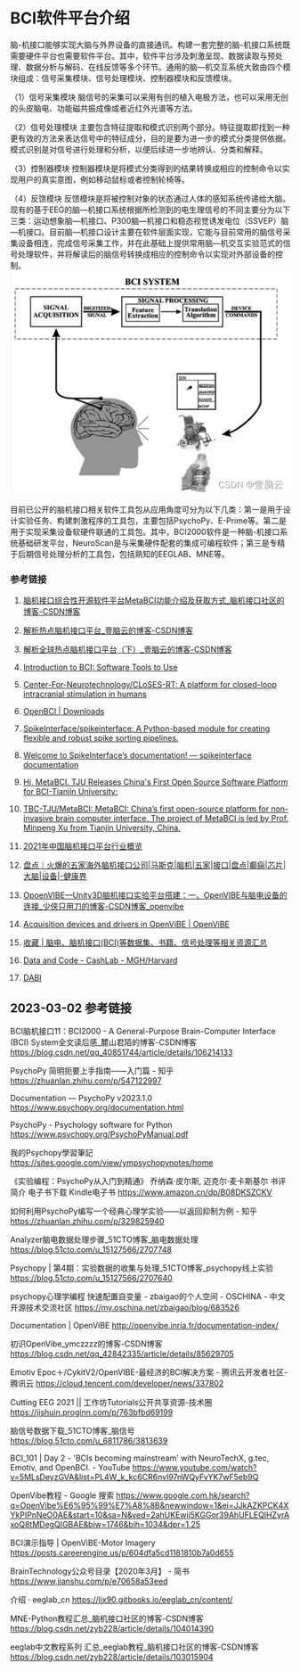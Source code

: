 # BCI软件平台介绍
脑-机接口能够实现大脑与外界设备的直接通讯。构建一套完整的脑-机接口系统既需要硬件平台也需要软件平台。其中，软件平台涉及刺激呈现、数据读取与预处理、数据分析与解码、在线反馈等多个环节。通用的脑—机交互系统大致由四个模块组成：信号采集模块、信号处理模块、控制器模块和反馈模块。

（1）信号采集模块
脑信号的采集可以采用有创的植入电极方法，也可以采用无创的头皮脑电、功能磁共振成像或者近红外光谱等方法。

（2）信号处理模块
主要包含特征提取和模式识别两个部分。特征提取即找到一种更有效的方法来表达信号中的特征成分，目的是要为进一步的模式分类提供依据。模式识别是对信号进行处理和分析，以便后续进一步地辨认、分类和解释。

（3）控制器模块
控制器模块是将模式分类得到的结果转换成相应的控制命令以实现用户的真实意图，例如移动鼠标或者控制轮椅等。

（4）反馈模块
反馈模块是将被控制对象的状态通过人体的感知系统传递给大脑。现有的基于EEG的脑—机接口系统根据所检测到的电生理信号的不同主要分为以下三类：运动想象脑—机接口、P300脑—机接口和稳态视觉诱发电位（SSVEP）脑—机接口。目前脑—机接口设计主要在软件层面实现，它能与目前常用的脑信号采集设备相连，完成信号采集工作，并在此基础上提供常用脑—机交互实验范式的信号处理软件，并将解读后的脑信号转换成相应的控制命令以实现对外部设备的控制。
![](image/2023-02-28-20-50-53.png)


目前已公开的脑机接口相关软件工具包从应用角度可分为以下几类：第一是用于设计实验任务、构建刺激程序的工具包，主要包括PsychoPy、E-Prime等。第二是用于实现采集设备软硬件联通的工具包。其中，BCI2000软件是一种脑-机接口系统基础研发平台，NeuroScan是与采集硬件配套的集成可编程软件；第三是专精于后期信号处理分析的工具包，包括熟知的EEGLAB、MNE等。


### 参考链接
1. [脑机接口综合性开源软件平台MetaBCI功能介绍及获取方式_脑机接口社区的博客-CSDN博客](https://blog.csdn.net/zyb228/article/details/128017357)

2. [解析热点脑机接口平台_壹脑云的博客-CSDN博客](https://blog.csdn.net/weixin_40052256/article/details/123532583)

3. [解析全球热点脑机接口平台（下）_壹脑云的博客-CSDN博客](https://blog.csdn.net/weixin_40052256/article/details/124211309)

4. [Introduction to BCI: Software Tools to Use](http://learn.neurotechedu.com/introbci_software/)

5. [Center-For-Neurotechnology/CLoSES-RT: A platform for closed-loop intracranial stimulation in humans](https://github.com/Center-For-Neurotechnology/CLoSES-RT)

6. [OpenBCI | Downloads](https://openbci.com/downloads)

7. [SpikeInterface/spikeinterface: A Python-based module for creating flexible and robust spike sorting pipelines.](https://github.com/SpikeInterface/spikeinterface)

8. [Welcome to SpikeInterface’s documentation! — spikeinterface documentation](https://spikeinterface.readthedocs.io/en/latest/)

9. [Hi, MetaBCI. TJU Releases China's First Open Source Software Platform for BCI-Tianjin University:](http://www.tju.edu.cn/english/info/1010/6531.htm)

10. [TBC-TJU/MetaBCI: MetaBCI: China’s first open-source platform for non-invasive brain computer interface. The project of MetaBCI is led by Prof. Minpeng Xu from Tianjin University, China.](https://github.com/TBC-TJU/MetaBCI)

11. [2021年中国脑机接口平台行业概览](https://pdf.dfcfw.com/pdf/H3_AP202201121539917091_1.pdf?1641976029000.pdf)

12. [盘点｜火爆的五家海外脑机接口公司|马斯克|脑机|五家|接口|盘点|癫痫|芯片|大脑|设备|-健康界](https://www.cn-healthcare.com/articlewm/20210930/content-1269415.html)

13. [OpoenVIBE—Unity3D脑机接口实验平台搭建：一、OpenVIBE与脑电设备的连接_少侠只用刀的博客-CSDN博客_openvibe](https://blog.csdn.net/qq_15017307/article/details/116464354)

14. [Acquisition devices and drivers in OpenViBE | OpenViBE](http://openvibe.inria.fr/supported-hardware/)

15. [收藏 | 脑电、脑机接口(BCI)等数据集、书籍、信号处理等相关资源汇总](https://mp.weixin.qq.com/s?__biz=MzI0MTQxNDE5NA==&mid=2247492624&idx=1&sn=b16ccdda19e5ddd23c0b8f08b1281a29&chksm=e9095d4dde7ed45be374b9a92de3a6b286ece095e8897e2b994f8e1ea5df84d614c4cf99d894&scene=178&cur_album_id=2571780432946561027#rd)

16. [Data and Code - CashLab - MGH/Harvard](https://cashlab.mgh.harvard.edu/data-and-code/)

17. [DABI](https://dabi.loni.usc.edu/login?returnUrl=%2Frequest-data%2FU01NS108916)


## 2023-03-02 参考链接
BCI脑机接口11：BCI2000 - A General-Purpose Brain-Computer Interface (BCI) System全文读后感_麓山君陌的博客-CSDN博客
https://blog.csdn.net/qq_40851744/article/details/106214133

PsychoPy 简明扼要上手指南——入门篇 - 知乎
https://zhuanlan.zhihu.com/p/547122997

Documentation — PsychoPy v2023.1.0
https://www.psychopy.org/documentation.html

PsychoPy - Psychology software for Python
https://www.psychopy.org/PsychoPyManual.pdf

我的Psychopy學習筆記
https://sites.google.com/view/ympsychopynotes/home

《实验编程：PsychoPy从入门到精通》 乔纳森·皮尔斯, 迈克尔·麦卡斯基尔 书评 简介 电子书下载 Kindle电子书
https://www.amazon.cn/dp/B08DKSZCKV

如何利用PsychoPy编写一个经典心理学实验——以返回抑制为例 - 知乎
https://zhuanlan.zhihu.com/p/329825940

Analyzer脑电数据处理步骤_51CTO博客_脑电数据处理
https://blog.51cto.com/u_15127566/2707748

Psychopy | 第4期：实验数据的收集与处理_51CTO博客_psychopy线上实验
https://blog.51cto.com/u_15127566/2707640

psychopy心理学编程 快速配置自变量 - zbaigao的个人空间 - OSCHINA - 中文开源技术交流社区
https://my.oschina.net/zbaigao/blog/683526

Documentation | OpenViBE
http://openvibe.inria.fr/documentation-index/

初识OpenVibe_ymczzzz的博客-CSDN博客
https://blog.csdn.net/qq_42842335/article/details/85629705

Emotiv Epoc＋/CykitV2/OpenVIBE-最经济的BCI解决方案 - 腾讯云开发者社区-腾讯云
https://cloud.tencent.com/developer/news/337802

Cutting EEG 2021 || 工作坊Tutorials公开共享资源-技术圈
https://jishuin.proginn.com/p/763bfbd69199

脑信号数据下载_51CTO博客_脑信号
https://blog.51cto.com/u_6811786/3813639

BCI_101 | Day 2 - 'BCIs becoming mainstream' with NeuroTechX, g.tec, Emotiv, and OpenBCI. - YouTube
https://www.youtube.com/watch?v=5MLsDeyzGVA&list=PL4W_k_kc6CR6nvl97nWQyFvYK7wF5eb9Q

OpenVibe教程 - Google 搜索
https://www.google.com.hk/search?q=OpenVibe%E6%95%99%E7%A8%8B&newwindow=1&ei=JJkAZKPCK4XYkPIPnNeO0AE&start=10&sa=N&ved=2ahUKEwij5KGGor39AhUFLEQIHZyrAxoQ8tMDegQIGBAE&biw=1746&bih=1034&dpr=1.25

BCI演示指导 | OpenViBE-Motor Imagery
https://posts.careerengine.us/p/604dfa5cd1181810b7a0d655

BrainTechnology公众号目录【2020年3月】 - 简书
https://www.jianshu.com/p/e70658a53eed

介绍 · eeglab_cn
https://lix90.gitbooks.io/eeglab_cn/content/

MNE-Python教程汇总_脑机接口社区的博客-CSDN博客
https://blog.csdn.net/zyb228/article/details/104014390

eeglab中文教程系列 汇总_eeglab教程_脑机接口社区的博客-CSDN博客
https://blog.csdn.net/zyb228/article/details/103015904

